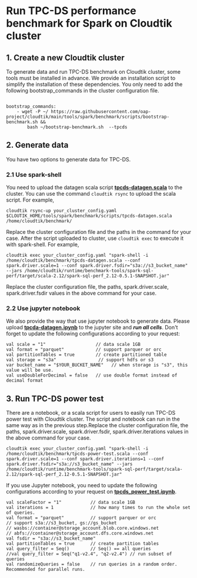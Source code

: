 # Run TPC-DS performance benchmark for Spark on Cloudtik cluster

## 1. Create a new Cloudtik cluster
To generate data and run TPC-DS benchmark on Cloudtik cluster, some tools must be installed in advance.
We provide an installation script to simplify the installation of these dependencies. You only need to add the following bootstrap_commands in the cluster configuration file.
```buildoutcfg

bootstrap_commands:
    - wget -P ~/ https://raw.githubusercontent.com/oap-project/cloudtik/main/tools/spark/benchmark/scripts/bootstrap-benchmark.sh &&
        bash ~/bootstrap-benchmark.sh  --tpcds
```

## 2. Generate data
You have two options to generate data for TPC-DS.
### 2.1 Use spark-shell
You need to upload the datagen scala script **[tpcds-datagen.scala](./scripts/tpcds-datagen.scala)** to the cluster.
You can use the command `cloudtik rsync` to upload the scala script. For example,
```buildoutcfg
cloudtik rsync-up your_cluster_config.yaml  $CLOUTIK_HOME/tools/spark/benchmark/scripts/tpcds-datagen.scala /home/cloudtik/benchmark/
```
Replace the cluster configuration file and the paths in the command for your case.
After the script uploaded to cluster, use `cloudtik exec` to execute it with spark-shell. For example, 
```buildoutcfg
cloudtik exec your_cluster_config.yaml "spark-shell -i /home/cloudtik/benchmark/tpcds-datagen.scala --conf spark.driver.scale=1 --conf spark.driver.fsdir="s3a://s3_bucket_name" --jars /home/cloudtik/runtime/benchmark-tools/spark-sql-perf/target/scala-2.12/spark-sql-perf_2.12-0.5.1-SNAPSHOT.jar"
```
Replace the cluster configuration file, the paths, spark.driver.scale, spark.driver.fsdir values in the above command for your case.
### 2.2 Use jupyter notebook
We also provide the way that use jupyter notebook to generate data. Please upload **[tpcda-datagen.ipynb](./notebooks/tpcds-datagen.ipynb)** to the jupyter site and ***run all cells***.
Don't forget to update the following configurations according to your request:
```
val scale = "1"                   // data scale 1GB
val format = "parquet"            // support parquer or orc
val partitionTables = true        // create partitioned table
val storage = "s3a"                // support hdfs or s3
var bucket_name = "$YOUR_BUCKET_NAME"   // when storage is "s3", this value will be use.
val useDoubleForDecimal = false   // use double format instead of decimal format
```

## 3. Run TPC-DS power test

There are a notebook, or a scala script for users to easily run TPC-DS power test with Cloudtik cluster.
The script and notebook can run in the same way as in the previous step.Replace the cluster configuration file, the paths, spark.driver.scale, spark.driver.fsdir, spark.driver.iterations values in the above command for your case.
```buildoutcfg
cloudtik exec your_cluster_config.yaml "spark-shell -i /home/cloudtik/benchmark/tpcds-power-test.scala --conf spark.driver.scale=1 --conf spark.driver.iterations=1 --conf spark.driver.fsdir="s3a://s3_bucket_name" --jars /home/cloudtik/runtime/benchmark-tools/spark-sql-perf/target/scala-2.12/spark-sql-perf_2.12-0.5.1-SNAPSHOT.jar"

```
If you use Jupyter notebook, you need to update the following configurations according to your request on **[tpcds_power_test.ipynb](./notebooks/tpcds_power_test.ipynb)**.
```
val scaleFactor = "1"           // data scale 1GB
val iterations = 1              // how many times to run the whole set of queries.
val format = "parquet"          // support parquer or orc
// support s3a://s3_bucket, gs://gs_bucket
// wasbs://container@storage_account.blob.core.windows.net
// abfs://container@storage_account.dfs.core.windows.net
val fsdir = "s3a://s3_bucket_name" 
val partitionTables = true      // create partition tables
val query_filter = Seq()        // Seq() == all queries
//val query_filter = Seq("q1-v2.4", "q2-v2.4") // run subset of queries
val randomizeQueries = false    // run queries in a random order. Recommended for parallel runs.
```

